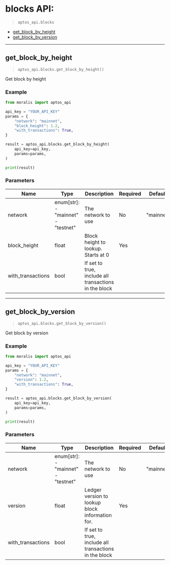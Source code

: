 # blocks API:

> `aptos_api.blocks`

- [get_block_by_height](#get_block_by_height)
- [get_block_by_version](#get_block_by_version)


---
## get_block_by_height

> `aptos_api.blocks.get_block_by_height()`

Get block by height

### Example
```python
from moralis import aptos_api

api_key = "YOUR_API_KEY"
params = {
    "network": "mainnet",
    "block_height": 1.2, 
    "with_transactions": True, 
}

result = aptos_api.blocks.get_block_by_height(
    api_key=api_key,
    params=params,
)

print(result)

```

### Parameters

| Name | Type | Description | Required | Default | Example |
|------|------|-------------|----------|---------|---------|
| network | enum[str]: <br/>- "mainnet"<br/>- "testnet" | The network to use | No | "mainnet"  | "testnet" |
| block_height | float | Block height to lookup. Starts at 0 | Yes |  | 1.2 |
| with_transactions | bool | If set to true, include all transactions in the block |  |  | True |



---
## get_block_by_version

> `aptos_api.blocks.get_block_by_version()`

Get block by version

### Example
```python
from moralis import aptos_api

api_key = "YOUR_API_KEY"
params = {
    "network": "mainnet",
    "version": 1.2, 
    "with_transactions": True, 
}

result = aptos_api.blocks.get_block_by_version(
    api_key=api_key,
    params=params,
)

print(result)

```

### Parameters

| Name | Type | Description | Required | Default | Example |
|------|------|-------------|----------|---------|---------|
| network | enum[str]: <br/>- "mainnet"<br/>- "testnet" | The network to use | No | "mainnet"  | "testnet" |
| version | float | Ledger version to lookup block information for. | Yes |  | 1.2 |
| with_transactions | bool | If set to true, include all transactions in the block |  |  | True |






